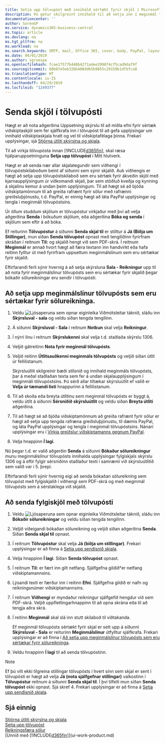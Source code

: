 ```yaml
---
title: Setja upp tölvupóst með innihald sértækt fyrir skjöl | Microsoft Docs
description: Þú getur skilgreint innihald til að setja inn í meginmál tölvupóstskeytis, til dæmis PayPal tengil. Þú getur líka sett skjöl í viðhengi tölvupóstskeyta.
documentationcenter: ''
author: SorenGP
ms.service: dynamics365-business-central
ms.topic: article
ms.devlang: na
ms.tgt_pltfrm: na
ms.workload: na
ms.search.keywords: SMTP, mail, Office 365, cover, body, PayPal, layout
ms.date: 04/01/2019
ms.author: sgroespe
ms.openlocfilehash: fcae17577b448b4271adee299874cf5cad9da79f
ms.sourcegitcommit: 60b87e5eb32bb408dd65b9855c29159b1dfbfca8
ms.translationtype: HT
ms.contentlocale: is-IS
ms.lasthandoff: 04/29/2019
ms.locfileid: "1249377"
---
```

# <a name="send-documents-by-email"></a>Senda skjöl í tölvupósti
Hægt er að nota aðgerðina Uppsetning skýrslu til að miðla efni fyrir sértæk viðskiptaskjöl sem fer sjálfkrafa inn í tölvupóst til að gefa upplýsingar um innihald viðskiptaskjala hratt og vel til viðskiptafélaga þinna. Frekari upplýsingar, sjá [Stjórna útliti skýrslna og skjala](ui-manage-report-layouts.md).

Til að virkja tölvupósta innan [!INCLUDE[d365fin](includes/d365fin_md.md)], skal ræsa hjálparuppsetninguna **Setja upp tölvupóst** í Mitt hlutverk.

Hægt er að senda nær allar skjalategundir sem viðhengi í tölvupóstskilaboðum beint af síðunni sem sýnir skjalið. Auk viðhengis er hægt að setja upp tölvupóstskilaboð sem eru sértæk fyrir ákveðin skjöl með kjarnaupplýsingum úr viðkomandi skjali, þar sem stöðluð kveðja og kynning á skjalinu kemur á undan þeim upplýsingum. Til að hægt sé að bjóða viðskiptamönnum til að greiða rafrænt fyrir sölur með rafrænni greiðsluþjónustu, t.d. PayPal, er einnig hægt að láta PayPal upplýsingar og tengla í meginmáli tölvupóstsins.

Úr öllum studdum skjölum er tölvupóstur virkjaður með því að velja aðgerðina **Senda** í bókuðum skjölum, eða aðgerðina **Bóka og senda** í skjölum sem eftir á að bóka.

Ef reiturinn **Tölvupóstur** á síðunni **Senda skjal til** er stilltur á **Já (Biðja um Stillingar)**, mun síðan **Senda tölvupóst** opnast með tengiliðinn fyrirfram skráðan í reitnum **Til:** og skjalið hengt við sem PDF-skrá. Í reitnum **Meginmál** er annað hvort hægt að færa textann inn handvirkt eða hafa reitinn fylltur út með fyrirfram uppsettum meginmálslínum sem eru sértækar fyrir skjalið.

Eftirfarandi ferli sýnir hvernig á að setja skýrsluna **Sala - Reikningur** upp til að nota fyrir meginmálslínur tölvupósts sem eru sértækar fyrir skjalið þegar bókaðir sölureikningar eru sendir í tölvupósti.

## <a name="to-set-up-a-document-specific-email-body-for-sales-invoices"></a>Að setja upp meginmálslínur tölvupósts sem eru sértækar fyrir sölureikninga.
1. Veldu ![Ljósaperuna sem opnar eiginleika Viðmótsleitar](media/ui-search/search_small.png "Segðu mér hvað þú vilt gera") táknið, sláðu inn **Skýrsluval - sala** og veldu síðan tengda tengilinn.
2. Á síðunni **Skýrsluval - Sala** í reitnum **Notkun** skal velja **Reikningur**.
3. Í nýrri línu í reitnum **Skýrslukenni** skal velja t.d. staðlaða skýrslu 1306.
4. Veljið gátreitinn **Nota fyrir meginmál tölvupósts**.
5. Veljið reitinn **Útlitsauðkenni meginmáls tölvupósts** og veljið síðan útlit úr fellilistanum.

    Skýrsluútlit skilgreinir bæði stílsnið og innihald meginmáls tölvupósts, þar á meðal staðlaðan texta sem fer á undan skjalaupplýsingum í meginmáli tölvupóstsins. Þú sérð allar tiltækar skýrsluútlit ef valið er **Velja úr tæmandi listi** hnappurinn á fellilistanum.
6. Til að skoða eða breyta útlitinu sem meginmál tölvupósts er byggt á, veldu útlit á síðunni **Sérsniðið skýrsluútlit** og veldu síðan **Breyta útliti** aðgerðina.
7. Til að hægt sé að bjóða viðskiptamönnum að greiða rafrænt fyrir sölur er hægt að setja upp tengda rafræna greiðsluþjónustu, til dæmis PayPal, og láta PayPal upplýsingar og tengla í meginmál tölvupóstsins. Nánari upplýsingar eru í [Virkja greiðslur viðskiptamanns gegnum PayPal](sales-how-enable-payment-service-extensions.md).
8. Velja hnappinn **Í lagi**.

Nú þegar t.d. er valið aðgerðin **Senda** á síðunni **Bókaður sölureikningur** munu meginmálslínur tölvupósts innihalda upplýsingar fylgiskjals skýrslu 1306 og á eftir fylgir sérsniðinn staðlaður texti í samræmi við skýrsluútlitið sem valið var í 5. þrepi.

Eftirfarandi ferli sýnir hvernig eigi að senda bókaðan sölureikning sem tölvupóst með fylgiskjalið í viðhengi sem PDF-skrá og með meginmál tölvupósts sem á sérstaklega við skjalið.

## <a name="to-send-documents-by-email"></a>Að senda fylgiskjöl með tölvupósti
1. Veldu ![Ljósaperuna sem opnar eiginleika Viðmótsleitar](media/ui-search/search_small.png "Segðu mér hvað þú vilt gera") táknið, sláðu inn **Bókaðir sölureikningar** og veldu síðan tengda tengilinn.
2. Veljið viðeigandi bókaðan sölureikning og veljið síðan aðgerðina **Senda**. Síðan **Senda skjal til** opnast.
3. Í reitnum **Tölvupóstur** skal velja **Já (biðja um stillingar)**. Frekari upplýsingar er að finna á [Setja upp sendisnið skjala](sales-how-setup-document-send-profiles.md).
4. Velja hnappinn **Í lagi**. Síðan **Senda tölvupóst** opnast.
5. Í reitnum **Til:** er fært inn gilt netfang. Sjálfgefna gildið°er netfang viðskiptamannsins.
6. Lýsandi texti er færður inn í reitinn **Efni**. Sjálfgefna gildið er nafn og reikningsnúmer viðskiptamannsins.
7. Í reitnum **Viðhengi** er myndaður reikningur sjálfgefið hengdur við sem PDF-skrá. Veljið uppflettingarhnappinn til að opna skrána eða til að tengja aðra skrá.
8. Í reitinn **Meginmál** skal slá inn stutt skilaboð til viðtakanda.

    Ef meginmál tölvupósts sértækt fyrir skjal er sett upp á síðunni **Skýrsluval - Sala** er reiturinn **Meginmálslínur** útfylltur sjálfkrafa. Frekari upplýsingar er að finna í [Að setja upp meginmálslínur tölvupósts sem eru sértækar fyrir sölureikninga](ui-how-send-documents-email.md#to-set-up-a-document-specific-email-body-for-sales-invoices).
9. Veldu hnappinn **Í lagi** til að senda tölvupóstinn.

> [!NOTE]  
>   Ef þú vilt ekki tilgreina stillingar tölvupósts í hvert sinn sem skjal er sent í tölvupósti er hægt að velja **Já (nota sjálfgefnar stillingar)** valkostinn í **Tölvupóstur** reitnum á síðunni **Senda skjal til**. Í því tilfelli mun síðan **Senda tölvupóst** ekki opnast. Sjá skref 4. Frekari upplýsingar er að finna á [Setja upp sendisnið skjala](sales-how-setup-document-send-profiles.md).

## <a name="see-also"></a>Sjá einnig
[Stjórna útliti skýrslna og skjala](ui-manage-report-layouts.md)  
[Setja upp tölvupóst](admin-how-setup-email.md)  
[Reikningsfæra sölur](sales-how-invoice-sales.md)  
[Unnið með [!INCLUDE[d365fin](includes/d365fin_md.md)]](ui-work-product.md)
